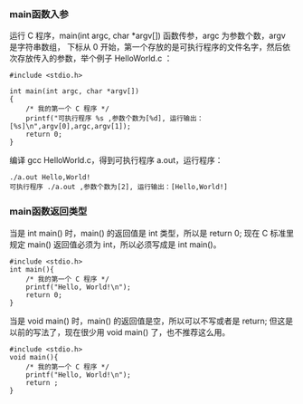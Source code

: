 ### main函数入参
运行 C 程序，main(int argc, char *argv[]) 函数传参，argc 为参数个数，argv 是字符串数组， 下标从 0 开始，第一个存放的是可执行程序的文件名字，然后依次存放传入的参数，举个例子 HelloWorld.c ：

```
#include <stdio.h> 

int main(int argc, char *argv[])
{ 
    /* 我的第一个 C 程序 */ 
    printf("可执行程序 %s ,参数个数为[%d], 运行输出：[%s]\n",argv[0],argc,argv[1]); 
    return 0;
}
```

编译 gcc HelloWorld.c，得到可执行程序 a.out，运行程序：

```
./a.out Hello,World!
可执行程序 ./a.out ,参数个数为[2], 运行输出：[Hello,World!]
```

### main函数返回类型
当是 int main() 时，main() 的返回值是 int 类型，所以是 return 0; 现在 C 标准里规定 main() 返回值必须为 int，所以必须写成是 int main()。
```
#include <stdio.h>
int main(){
    /* 我的第一个 C 程序 */
    printf("Hello, World!\n");
    return 0;
}
```

当是 void main() 时，main() 的返回值是空，所以可以不写或者是 return; 但这是以前的写法了，现在很少用 void main() 了，也不推荐这么用。
```
#include <stdio.h>
void main(){
    /* 我的第一个 C 程序 */
    printf("Hello, World!\n");
    return ;
}
```
